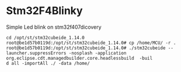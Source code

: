 # Stm32F4Blinky
Simple Led blink on stm32f407dicovery


```
cd /opt/st/stm32cubeide_1.14.0
root@be1d57b0119d:/opt/st/stm32cubeide_1.14.0# cp /home/MCU/ -r .
root@be1d57b0119d:/opt/st/stm32cubeide_1.14.0# ./stm32cubeide --launcher.suppressErrors -nosplash -application org.eclipse.cdt.managedbuilder.core.headlessbuild  -buil
d all -importAll ./ -data /home/
```
